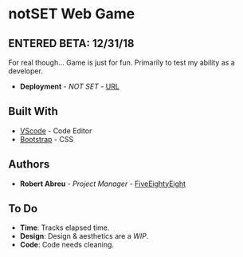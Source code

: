 # notSET Web Game  
## ENTERED BETA: 12/31/18

For real though... Game is just for fun. Primarily to test my ability as a developer.

* **Deployment** - *NOT SET* - [URL](https://fiveeightyeight.github.io/notSET_Game/)

## Built With

* [VScode](https://code.visualstudio.com/) -  Code Editor
* [Bootstrap](https://getbootstrap.com) - CSS

## Authors
* **Robert Abreu** - *Project Manager* - [FiveEightyEight](https://github.com/FiveEightyEight)

## To Do

* **Time**: Tracks elapsed time.
* **Design**: Design & aesthetics are a *WIP*.
* **Code**: Code needs cleaning. 
